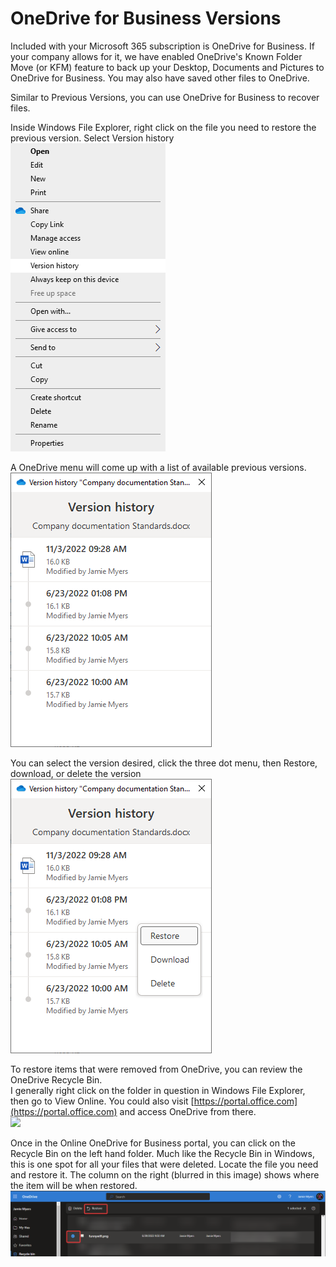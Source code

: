 # OneDrive for Business Versions

Included with your Microsoft 365 subscription is OneDrive for Business. If your company allows for it, we have enabled OneDrive's Known Folder Move (or KFM) feature to back up your Desktop, Documents and Pictures to OneDrive for Business. You may also have saved other files to OneDrive.&#x20;

Similar to Previous Versions, you can use OneDrive for Business to recover files.&#x20;

Inside Windows File Explorer, right click on the file you need to restore the previous version. Select Version history\
![](<../../../.gitbook/assets/image (4) (1) (1) (1) (1).png>)

A OneDrive menu will come up with a list of available previous versions.\
![](<../../../.gitbook/assets/image (13) (1).png>)

You can select the version desired, click the three dot menu, then Restore, download, or delete the version\
![](<../../../.gitbook/assets/image (3) (1) (1) (1) (1) (1).png>)



To restore items that were removed from OneDrive, you can review the OneDrive Recycle Bin.\
I generally right click on the folder in question in Windows File Explorer, then go to View Online. You could also visit [https://portal.office.com](https://portal.office.com) and access OneDrive from there. \
![](<../../../.gitbook/assets/image (18) (1).png>)

Once in the Online OneDrive for Business portal, you can click on the Recycle Bin on the left hand folder. Much like the Recycle Bin in Windows, this is one spot for all your files that were deleted. Locate the file you need and restore it. The column on the right (blurred in this image) shows where the item will be when restored. \
![](<../../../.gitbook/assets/image (2) (1) (1) (1) (1) (1).png>)

